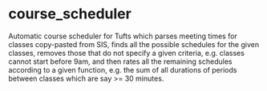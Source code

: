 # course_scheduler
Automatic course scheduler for Tufts which parses meeting times for classes copy-pasted from SIS, finds all the possible schedules for the given classes, removes those that do not specify a given criteria, e.g. classes cannot start before 9am, and then rates all the remaining schedules according to a given function, e.g. the sum of all durations of periods between classes which are say >= 30 minutes.

